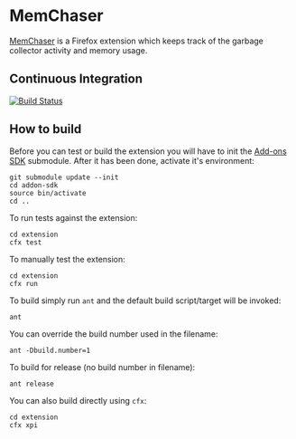 MemChaser
=========

[MemChaser](https://wiki.mozilla.org/QA/Automation_Services/Projects/Addons/MemChaser) is a Firefox extension which keeps track of the garbage collector activity and memory usage.

Continuous Integration
----------------------

[![Build Status](https://secure.travis-ci.org/mozilla/memchaser.png?branch=master)](http://travis-ci.org/mozilla/memchaser)

How to build
------------

Before you can test or build the extension you will have to init the [Add-ons SDK](https://github.com/mozilla/addon-sdk) submodule. After it has been done, activate
it's environment:

    git submodule update --init
    cd addon-sdk
    source bin/activate
    cd ..

To run tests against the extension:

    cd extension
    cfx test


To manually test the extension:

    cd extension
    cfx run

To build simply run `ant` and the default build script/target will be invoked:

    ant

You can override the build number used in the filename:

    ant -Dbuild.number=1

To build for release (no build number in filename):

    ant release

You can also build directly using `cfx`:

    cd extension
    cfx xpi
